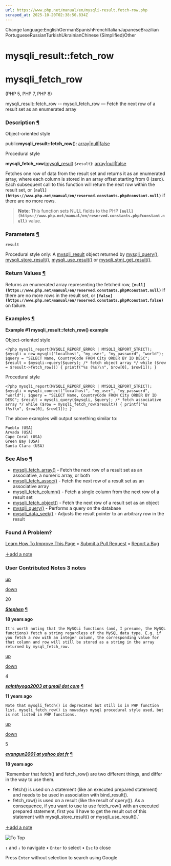 ```yaml
---
url: https://www.php.net/manual/en/mysqli-result.fetch-row.php
scraped_at: 2025-10-20T02:38:50.834Z
---
```


Change language:EnglishGermanSpanishFrenchItalianJapaneseBrazilian PortugueseRussianTurkishUkrainianChinese (Simplified)Other

# mysqli\_result::fetch\_row

# mysqli\_fetch\_row

(PHP 5, PHP 7, PHP 8)

mysqli\_result::fetch\_row \-\- mysqli\_fetch\_row — Fetch the next row of a result set as an enumerated array

### Description [¶](https://www.php.net/manual/en/mysqli-result.fetch-row.php\#refsect1-mysqli-result.fetch-row-description)

Object-oriented style

public**mysqli\_result::fetch\_row**(): [array](https://www.php.net/manual/en/language.types.array.php)\|[null](https://www.php.net/manual/en/language.types.null.php)\|[false](https://www.php.net/manual/en/language.types.singleton.php)

Procedural style

**mysqli\_fetch\_row**([mysqli\_result](https://www.php.net/manual/en/class.mysqli-result.php) `$result`): [array](https://www.php.net/manual/en/language.types.array.php)\|[null](https://www.php.net/manual/en/language.types.null.php)\|[false](https://www.php.net/manual/en/language.types.singleton.php)

Fetches one row of data from the result set and returns it as an enumerated
array, where each column is stored in an array offset starting from 0 (zero).
Each subsequent call to this function will return the next row within the
result set, or **`[null](https://www.php.net/manual/en/reserved.constants.php#constant.null)`** if there are no more rows.


> **Note**: This function sets NULL fields to
> the PHP **`[null](https://www.php.net/manual/en/reserved.constants.php#constant.null)`** value.

### Parameters [¶](https://www.php.net/manual/en/mysqli-result.fetch-row.php\#refsect1-mysqli-result.fetch-row-parameters)

`result`

Procedural style only: A [mysqli\_result](https://www.php.net/manual/en/class.mysqli-result.php)
object returned by [mysqli\_query()](https://www.php.net/manual/en/mysqli.query.php), [mysqli\_store\_result()](https://www.php.net/manual/en/mysqli.store-result.php),
[mysqli\_use\_result()](https://www.php.net/manual/en/mysqli.use-result.php) or [mysqli\_stmt\_get\_result()](https://www.php.net/manual/en/mysqli-stmt.get-result.php).

### Return Values [¶](https://www.php.net/manual/en/mysqli-result.fetch-row.php\#refsect1-mysqli-result.fetch-row-returnvalues)

Returns an enumerated array representing the fetched row, **`[null](https://www.php.net/manual/en/reserved.constants.php#constant.null)`** if there
are no more rows in the result set, or **`[false](https://www.php.net/manual/en/reserved.constants.php#constant.false)`** on failure.


### Examples [¶](https://www.php.net/manual/en/mysqli-result.fetch-row.php\#refsect1-mysqli-result.fetch-row-examples)

**Example #1 **mysqli\_result::fetch\_row()** example**

Object-oriented style

`<?php
mysqli_report(MYSQLI_REPORT_ERROR | MYSQLI_REPORT_STRICT);
$mysqli = new mysqli("localhost", "my_user", "my_password", "world");
$query = "SELECT Name, CountryCode FROM City ORDER BY ID DESC";
$result = $mysqli->query($query);
/* fetch object array */
while ($row = $result->fetch_row()) {
    printf("%s (%s)\n", $row[0], $row[1]);
}`

Procedural style

`<?php
mysqli_report(MYSQLI_REPORT_ERROR | MYSQLI_REPORT_STRICT);
$mysqli = mysqli_connect("localhost", "my_user", "my_password", "world");
$query = "SELECT Name, CountryCode FROM City ORDER BY ID DESC";
$result = mysqli_query($mysqli, $query);
/* fetch associative array */
while ($row = mysqli_fetch_row($result)) {
    printf("%s (%s)\n", $row[0], $row[1]);
}`

The above examples will output
something similar to:

```
Pueblo (USA)
Arvada (USA)
Cape Coral (USA)
Green Bay (USA)
Santa Clara (USA)
```

### See Also [¶](https://www.php.net/manual/en/mysqli-result.fetch-row.php\#refsect1-mysqli-result.fetch-row-seealso)

- [mysqli\_fetch\_array()](https://www.php.net/manual/en/mysqli-result.fetch-array.php) \- Fetch the next row of a result set as an associative, a numeric array, or both
- [mysqli\_fetch\_assoc()](https://www.php.net/manual/en/mysqli-result.fetch-assoc.php) \- Fetch the next row of a result set as an associative array
- [mysqli\_fetch\_column()](https://www.php.net/manual/en/mysqli-result.fetch-column.php) \- Fetch a single column from the next row of a result set
- [mysqli\_fetch\_object()](https://www.php.net/manual/en/mysqli-result.fetch-object.php) \- Fetch the next row of a result set as an object
- [mysqli\_query()](https://www.php.net/manual/en/mysqli.query.php) \- Performs a query on the database
- [mysqli\_data\_seek()](https://www.php.net/manual/en/mysqli-result.data-seek.php) \- Adjusts the result pointer to an arbitrary row in the result

### Found A Problem?

[Learn How To Improve This Page](https://github.com/php/doc-base/blob/master/README.md "This will take you to our contribution guidelines on GitHub")
•
[Submit a Pull Request](https://github.com/php/doc-en/blob/master/reference/mysqli/mysqli_result/fetch-row.xml)
•
[Report a Bug](https://github.com/php/doc-en/issues/new?body=From%20manual%20page:%20https:%2F%2Fphp.net%2Fmysqli-result.fetch-row%0A%0A---)

[＋add a note](https://www.php.net/manual/add-note.php?sect=mysqli-result.fetch-row&repo=en&redirect=https://www.php.net/manual/en/mysqli-result.fetch-row.php)

### User Contributed Notes 3 notes

[up](https://www.php.net/manual/vote-note.php?id=72527&page=mysqli-result.fetch-row&vote=up "Vote up!")

[down](https://www.php.net/manual/vote-note.php?id=72527&page=mysqli-result.fetch-row&vote=down "Vote down!")

20


[**_Stephen_**](https://www.php.net/manual/en/mysqli-result.fetch-row.php#72527) [¶](https://www.php.net/manual/en/mysqli-result.fetch-row.php#72527)

**18 years ago**

`It's worth noting that the MySQLi functions (and, I presume, the MySQL functions) fetch a string regardless of the MySQL data type. E.g. if you fetch a row with an integer column, the corresponding value for that column and row will still be stored as a string in the array returned by mysql_fetch_row.`

[up](https://www.php.net/manual/vote-note.php?id=114649&page=mysqli-result.fetch-row&vote=up "Vote up!")

[down](https://www.php.net/manual/vote-note.php?id=114649&page=mysqli-result.fetch-row&vote=down "Vote down!")

4


[**_sainthyoga2003 at gmail dot com_**](https://www.php.net/manual/en/mysqli-result.fetch-row.php#114649) [¶](https://www.php.net/manual/en/mysqli-result.fetch-row.php#114649)

**11 years ago**

`Note that mysqli_fetch() is deprecated but still is in PHP function list. mysqli_fetch_row() is nowadays mysql procedural style used, but is not listed in PHP functions.`

[up](https://www.php.net/manual/vote-note.php?id=77861&page=mysqli-result.fetch-row&vote=up "Vote up!")

[down](https://www.php.net/manual/vote-note.php?id=77861&page=mysqli-result.fetch-row&vote=down "Vote down!")

5


[**_evangun2001 at yahoo dot fr_**](https://www.php.net/manual/en/mysqli-result.fetch-row.php#77861) [¶](https://www.php.net/manual/en/mysqli-result.fetch-row.php#77861)

**18 years ago**

`Remember that fetch() and fetch_row() are two different things, and differ in the way to use them.
- fetch() is used on a statement (like an executed prepared statement) and needs to be used in association with bind_result().
- fetch_row() is used on a result (like the result of query()).
As a consequence, if you want to use to use fetch_row() with an executed prepared statement, first you'll have to get the result out of this statement with mysqli_store_result() or mysqli_use_result().`

[＋add a note](https://www.php.net/manual/add-note.php?sect=mysqli-result.fetch-row&repo=en&redirect=https://www.php.net/manual/en/mysqli-result.fetch-row.php)

![To Top](https://www.php.net/images/to-top@2x.png)

`↑` and `↓` to navigate •
`Enter` to select •
`Esc` to close


Press `Enter` without
selection to search using Google